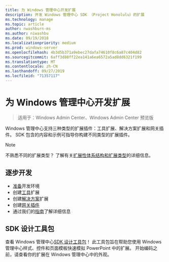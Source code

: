 ```yaml
---
title: 为 Windows 管理中心开发扩展
description: 开发 Windows 管理中心 SDK （Project Honolulu）的扩展
ms.technology: manage
ms.topic: article
author: nwashburn-ms
ms.author: niwashbu
ms.date: 09/19/2018
ms.localizationpriority: medium
ms.prod: windows-server
ms.openlocfilehash: 4b3d5b371a9ebec27dafa74610f8c6a87c404d82
ms.sourcegitcommit: 6aff3d88ff22ea141a6ea6572a5ad8dd6321f199
ms.translationtype: MT
ms.contentlocale: zh-CN
ms.lasthandoff: 09/27/2019
ms.locfileid: "71357117"
---
```

# <a name="develop-an-extension-for-windows-admin-center"></a>为 Windows 管理中心开发扩展

>适用于：Windows Admin Center、Windows Admin Center 预览版

Windows 管理中心支持三种类型的扩展插件：工具扩展、解决方案扩展和网关插件。 SDK 包含的内容和示例可指导你构建不同类型的扩展插件。

> [!NOTE]
> 不熟悉不同的扩展类型？ 了解有关[扩展性体系结构和扩展类型](understand-extensions.md)的详细信息。

## <a name="development-step-by-step"></a>逐步开发

- [准备](prepare-development-environment.md)开发环境
- 创建[工具](develop-tool.md)扩展
- 创建[解决方案](develop-solution.md)扩展
- 创建[网关插件](develop-gateway-plugin.md)
- 通过我们的[指南](guides.md)了解详细信息

## <a name="sdk-design-toolkit"></a>SDK 设计工具包

查看 Windows 管理中心[SDK 设计工具包](https://github.com/Microsoft/windows-admin-center-sdk/blob/master/WindowsAdminCenterDesignToolkit.zip)！ 此工具包旨在帮助您使用 Windows 管理中心样式、控件和页面模板快速模拟 PowerPoint 中的扩展。 开始编码之前，请查看你的扩展在 Windows 管理中心中的外观。
